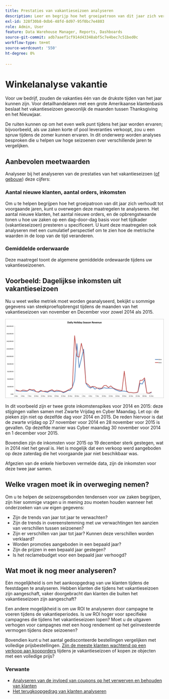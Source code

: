 ```yaml
---
title: Prestaties van vakantieseizoen analyseren
description: Leer en begrijp hoe het groeipatroon van dit jaar zich verhoudt tot de voorgaande jaren.
exl-id: 328f30b8-0db6-48fd-8d97-95f0bc7e4803
role: Admin, User
feature: Data Warehouse Manager, Reports, Dashboards
source-git-commit: adb7aaef1cf914d43348abf5c7e4bec7c51bed0c
workflow-type: tm+mt
source-wordcount: '550'
ht-degree: 0%

---
```


# Winkelanalyse vakantie

Voor uw bedrijf, zouden de vakanties één van de drukste tijden van het jaar kunnen zijn. Voor detailhandelaren met een grote Amerikaanse klantenbasis beslaat het vakantieseizoen gewoonlijk de maanden tussen Thanksgiving en het Nieuwjaar.

De ruiten kunnen op om het even welk punt tijdens het jaar worden ervaren; bijvoorbeeld, als uw zaken korte of pool leveranties verkoopt, zou u een spruw tijdens de zomer kunnen ervaren. In dit onderwerp worden analyses besproken die u helpen uw hoge seizoenen over verschillende jaren te vergelijken.

## Aanbevolen meetwaarden

Analyseer bij het analyseren van de prestaties van het vakantieseizoen ([of gebouw](../../data-user/reports/ess-manage-data-metrics.md)) deze cijfers:

### Aantal nieuwe klanten, aantal orders, inkomsten

Om u te helpen begrijpen hoe het groeipatroon van dit jaar zich verhoudt tot voorgaande jaren, kunt u overwegen deze maatregelen te analyseren. Het aantal nieuwe klanten, het aantal nieuwe orders, en de opbrengstwaarde tonen u hoe uw zaken op een dag-door-dag basis voor het tijdkader (vakantieseizoen) presteren u specificeert. U kunt deze maatregelen ook analyseren met een cumulatief perspectief om te zien hoe de metrische waarden in de loop van de tijd veranderen.

### Gemiddelde orderwaarde

Deze maatregel toont de algemene gemiddelde ordewaarde tijdens uw vakantieseizoenen.

## Voorbeeld: Dagelijkse inkomsten uit vakantieseizoen

Nu u weet welke metriek moet worden geanalyseerd, bekijkt u sommige gegevens van steekproefopbrengst tijdens de maanden van het vakantieseizoen van november en December voor zowel 2014 als 2015.

![Ontvangsten per feestdag voor 2014 en 2015](../../assets/Analyzing_holiday_season.png)

In dit voorbeeld zijn er twee grote inkomstenspikes voor 2014 en 2015: deze stijgingen vallen samen met Zwarte Vrijdag en Cyber Maandag. Let op: de pieken zijn niet op dezelfde dag voor 2014 en 2015. De reden hiervoor is dat de zwarte vrijdag op 27 november voor 2014 en 28 november voor 2015 is gevallen. Op dezelfde manier was Cyber maandag 30 november voor 2014 en 1 december voor 2015.

Bovendien zijn de inkomsten voor 2015 op 19 december sterk gestegen, wat in 2014 niet het geval is. Het is mogelijk dat een verkoop werd aangeboden op deze zaterdag die het voorgaande jaar niet beschikbaar was.

Afgezien van de enkele hierboven vermelde data, zijn de inkomsten voor deze twee jaar samen.

## Welke vragen moet ik in overweging nemen?

Om u te helpen de seizoensgebonden tendensen voor uw zaken begrijpen, zijn hier sommige vragen u in mening zou moeten houden wanneer het onderzoeken van uw eigen gegevens:

* Zijn de trends van jaar tot jaar te verwachten?
* Zijn de trends in overeenstemming met uw verwachtingen ten aanzien van verschillen tussen seizoenen?
* Zijn er verschillen van jaar tot jaar? Kunnen deze verschillen worden verklaard?
* Worden promoties aangeboden in een bepaald jaar?
* Zijn de prijzen in een bepaald jaar gestegen?
* Is het reclamebudget voor een bepaald jaar verhoogd?

## Wat moet ik nog meer analyseren?

Eén mogelijkheid is om het aankoopgedrag van uw klanten tijdens de feestdagen te analyseren. Hebben klanten die tijdens het vakantieseizoen zijn aangeschaft, vaker doorgebracht dan klanten die buiten het vakantieseizoen zijn aangeschaft?

Een andere mogelijkheid is om uw ROI te analyseren door campagne te voeren tijdens de vakantieperiodes. Is uw ROI hoger voor specifieke campagnes die tijdens het vakantieseizoen lopen? Moet u de uitgaven verhogen voor campagnes met een hoog rendement op het geïnvesteerde vermogen tijdens deze seizoenen?

Bovendien kunt u het aantal gedisconteerde bestellingen vergelijken met volledige prijsbestellingen. [Zijn de meeste klanten wachtend op een verkoop aan kooporders](../analysis/coupon-usage.md) tijdens je vakantieseizoen of kopen ze objecten met een volledige prijs?

### Verwante

* [Analyseren van de invloed van coupons op het verwerven en behouden van klanten](../analysis/coupon-impact.md)
* [Het terugkoopgedrag van klanten analyseren](../analysis/repurchase-behavior.md)
